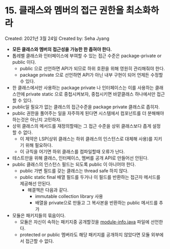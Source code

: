 # 15. 클래스와 멤버의 접근 권한을 최소화하라

Created: 2021년 3월 24일
Created by: Seha Jyang

- **모든 클래스와 멤버의 접근성을 가능한 한 좁혀야 한다.**
- 톱레벨 클래스와 인터페이스에 부여할 수 있는 접근 수준은 package-private or public 이다.
    - public 으로 선언하면 API가 되므로 하위 호환을 위해 영원히 관리해줘야 한다.
    - package private 으로 선언하면 API가 아닌 내부 구현이 되어 언제든 수정할 수 있다.
- 한 클래스에서만 사용하는 package private 나 인터페이스는 이를 사용하는 클래스안에 private static 으로 중첩시켜보자, 중첩시키면 바깥클래스 하나에서만 접근할 수 있다.
- public일 필요가 없는 클래스의 접근수준을 package private 클래스로 좁히자.
- public 권한을 풀어주는 일을 자주하게 된다면 시스템에서 컴포넌트를 더 분해해야 하는것은 아닌지 고민하자.
- 상위 클래스의 메서드를 재정의할때는 그 접근 수준을 상위 클래스보다 좁게 설정 할 수 없다.
    - 이 제약은 LSP(상위 클래스는 하위 클래스의 인스턴스로 대체해 사용)를 지키기 위해 필요하다.
    - 이 규칙을 어기면 하위 클래스를 컴파일할때 오류가 난다.
- 테스트만을 위해 클래스, 인터페이스, 멤버를 공개 API로 만들어선 안된다.
- public 클래스의 인스턴스 필드는 되도록 public 이 아니어야 한다.
    - public 가변 필드를 갖는 클래스는 thread safe 하지 않다.
    - public static final 배열 필드를 두거나 이 필드를 반환하는 접근자 메서드를 제공해선 안된다.
        - 해결책은 다음과 같다.
            - immutable collection library 사용
            - 배열을 private으로 만들고 그 복사본을 반환하는 public 메서드를 추가
- 모듈은 패키지들의 묶음이다.
    - 모듈은 자신이 속하는 패키지중 공개할것을 [module-info.java](http://module-info.java) 파일에 선언한다.
    - protected or public 멤버라도 해당 패키지를 공개하지 않았다면 모듈 외부에서 접근할 수 없다.